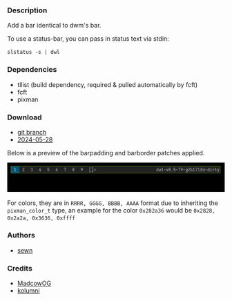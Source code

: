 ### Description

Add a bar identical to dwm's bar.

To use a status-bar, you can pass in status text via stdin:
```
slstatus -s | dwl
```

### Dependencies
* tllist (build dependency, required & pulled automatically by fcft)
* fcft
* pixman

### Download
- [git branch](https://codeberg.org/sewn/dwl/src/branch/bar)
- [2024-05-28](https://codeberg.org/dwl/dwl-patches/raw/branch/main/patches/bar/bar.patch)

Below is a preview of the barpadding and barborder patches applied.

![bar, barpadding and border patch preview](bar-with-barpadding-and-border.png)

For colors, they are in `RRRR, GGGG, BBBB, AAAA` format due to inheriting the `pixman_color_t` type, an example for the color `0x282a36` would be `0x2828, 0x2a2a, 0x3636, 0xffff`

### Authors
- [sewn](https://codeberg.org/sewn)

### Credits
- [MadcowOG](https://github.com/MadcowOG)
- [kolumni](https://github.com/kolunmi/dwlb)

